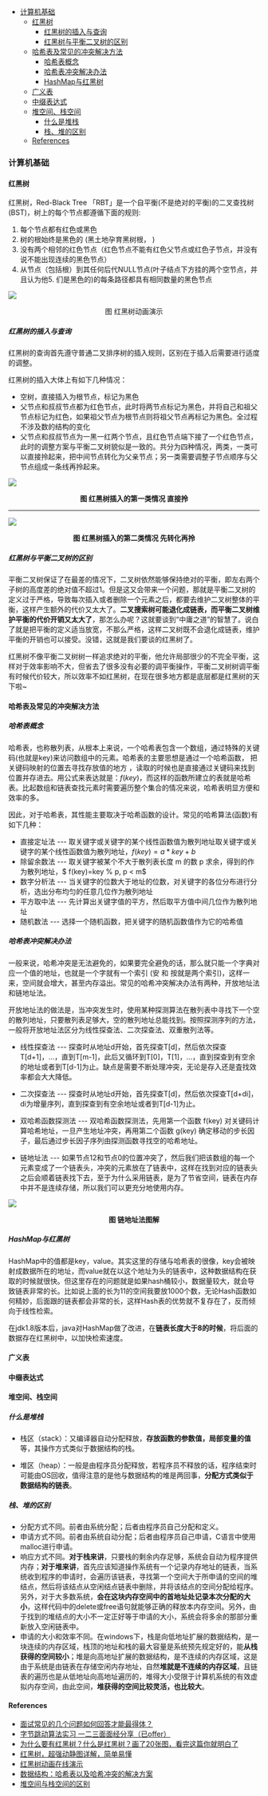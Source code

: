 
<!-- @import "[TOC]" {cmd="toc" depthFrom=1 depthTo=6 orderedList=false} -->

<!-- code_chunk_output -->

- [计算机基础](#计算机基础)
  - [红黑树](#红黑树)
    - [红黑树的插入与查询](#红黑树的插入与查询)
    - [红黑树与平衡二叉树的区别](#红黑树与平衡二叉树的区别)
  - [哈希表及常见的冲突解决方法](#哈希表及常见的冲突解决方法)
    - [哈希表概念](#哈希表概念)
    - [哈希表冲突解决办法](#哈希表冲突解决办法)
    - [HashMap与红黑树](#hashmap与红黑树)
  - [广义表](#广义表)
  - [中缀表达式](#中缀表达式)
  - [堆空间、栈空间](#堆空间-栈空间)
    - [什么是堆栈](#什么是堆栈)
    - [栈、堆的区别](#栈-堆的区别)
  - [References](#references)

<!-- /code_chunk_output -->


### 计算机基础

#### 红黑树

红黑树，Red-Black Tree 「RBT」是一个自平衡(不是绝对的平衡)的二叉查找树(BST)，树上的每个节点都遵循下面的规则:

1. 每个节点都有红色或黑色
2. 树的根始终是黑色的 (黑土地孕育黑树根， )
3. 没有两个相邻的红色节点（红色节点不能有红色父节点或红色子节点，并没有说不能出现连续的黑色节点）
4. 从节点（包括根）到其任何后代NULL节点(叶子结点下方挂的两个空节点，并且认为他5. 们是黑色的)的每条路径都具有相同数量的黑色节点

![](./images/Red_Black_Tree.png)

<center>
<a src="https://rbtree.phpisfuture.com/"><strong></strong>图 红黑树动画演示</a>
</center>

##### 红黑树的插入与查询

红黑树的查询首先遵守普通二叉排序树的插入规则，区别在于插入后需要进行适度的调整。

红黑树的插入大体上有如下几种情况：
- 空树，直接插入为根节点，标记为黑色
- 父节点和叔叔节点都为红色节点，此时将两节点标记为黑色，并将自己和祖父节点标记为红色，如果祖父节点为根节点则将祖父节点再标记为黑色。全过程不涉及数的结构的变化
- 父节点和叔叔节点为一黑一红两个节点，且红色节点端下接了一个红色节点，此时的调整方案与平衡二叉树貌似是一致的。共分为四种情况，两类，一类可以直接拎起来，把中间节点转化为父亲节点；另一类需要调整子节点顺序与父节点组成一条线再拎起来。

![](./images/Red_Black_Tree_insert_1.png)

<center><strong>图 红黑树插入的第一类情况 直接拎</strong></center>

---

![](./images/Red_Black_Tree_insert_2.png)

<center><strong>图 红黑树插入的第二类情况 先转化再拎</strong></center>

##### 红黑树与平衡二叉树的区别

平衡二叉树保证了在最差的情况下，二叉树依然能够保持绝对的平衡，即左右两个子树的高度差的绝对值不超过1。但是这又会带来一个问题，那就是平衡二叉树的定义过于严格，导致每次插入或者删除一个元素之后，都要去维护二叉树整体的平衡，这样产生额外的代价又太大了。**二叉搜索树可能退化成链表，而平衡二叉树维护平衡的代价开销又太大了**，那怎么办呢？这就要谈到“中庸之道”的智慧了。说白了就是把平衡的定义适当放宽，不那么严格，这样二叉树既不会退化成链表，维护平衡的开销也可以接受。没错，这就是我们要谈的红黑树了。

红黑树不像平衡二叉树树一样追求绝对的平衡，他允许局部很少的不完全平衡，这样对于效率影响不大，但省去了很多没有必要的调平衡操作，平衡二叉树树调平衡有时候代价较大，所以效率不如红黑树，在现在很多地方都是底层都是红黑树的天下啦~

#### 哈希表及常见的冲突解决方法

##### 哈希表概念

哈希表，也称散列表，从根本上来说，一个哈希表包含一个数组，通过特殊的关键码(也就是key)来访问数组中的元素。哈希表的主要思想是通过一个哈希函数， 把关键码映射的位置去寻找存放值的地方 ，读取的时候也是直接通过关键码来找到位置并存进去。用公式来表达就是：$f(key)$，而这样的函数所建立的表就是哈希表。比起数组和链表查找元素时需要遍历整个集合的情况来说，哈希表明显方便和效率的多。

因此，对于哈希表，其性能主要取决于哈希函数的设计。常见的哈希算法(函数)有如下几种：

- 直接定址法 --- 取关键字或关键字的某个线性函数值为散列地址取关键字或关键字的某个线性函数值为散列地址，$f(key) = a*key + b$
- 除留余数法 --- 取关键字被某个不大于散列表长度 m 的数 p 求余，得到的作为散列地址，$ f(key)=key \% p, p < m$
- 数字分析法 --- 当关键字的位数大于地址的位数，对关键字的各位分布进行分析，选出分布均匀的任意几位作为散列地址
- 平方取中法 --- 先计算出关键字值的平方，然后取平方值中间几位作为散列地址
- 随机数法 --- 选择一个随机函数，把关键字的随机函数值作为它的哈希值

##### 哈希表冲突解决办法

一般来说，哈希冲突是无法避免的，如果要完全避免的话，那么就只能一个字典对应一个值的地址，也就是一个字就有一个索引 (安 和 按就是两个索引)，这样一来，空间就会增大，甚至内存溢出。常见的哈希冲突解决办法有两种，开放地址法和链地址法。

开放地址法的做法是，当冲突发生时，使用某种探测算法在散列表中寻找下一个空的散列地址，只要散列表足够大，空的散列地址总能找到。按照探测序列的方法，一般将开放地址法区分为线性探查法、二次探查法、双重散列法等。

- 线性探查法 --- 探查时从地址d开始，首先探查T[d]，然后依次探查T[d+1]，…，直到T[m-1]，此后又循环到T[0]，T[1]，…，直到探查到有空余的地址或者到T[d-1]为止。缺点是需要不断处理冲突，无论是存入还是査找效率都会大大降低。

- 二次探查法 --- 探查时从地址d开始，首先探查T[d]，然后依次探查T[d+di]，di为增量序列，直到探查到有空余地址或者到T[d-1]为止。

- 双哈希函数探测法 --- 双哈希函数探测法，先用第一个函数 f(key) 对关键码计算哈希地址，一旦产生地址冲突，再用第二个函数 g(key) 确定移动的步长因子，最后通过步长因子序列由探测函数寻找空的哈希地址。

- 链地址法 --- 如果节点12和节点0的位置冲突了，然后我们把该数组的每一个元素变成了一个链表头，冲突的元素放在了链表中，这样在找到对应的链表头之后会顺着链表找下去，至于为什么采用链表，是为了节省空间，链表在内存中并不是连续存储，所以我们可以更充分地使用内存。

![](./images/HashMap_LinkNode.jpg)

<center><strong>图 链地址法图解</strong></center>

##### HashMap与红黑树

HashMap中的值都是key，value。其实这里的存储与哈希表的很像，key会被映射成数据所在的地址，而value就在以这个地址为头的链表中，这种数据结构在获取的时候就很快。但这里存在的问题就是如果hash桶较小，数据量较大，就会导致链表非常的长。比如说上面的长为11的空间我要放1000个数，无论Hash函数如何精妙，后面跟的链表都会非常的长，这样Hash表的优势就不复存在了，反而倾向于线性检索。

在jdk1.8版本后，java对HashMap做了改进，在**链表长度大于8的时候**，将后面的数据存在红黑树中，以加快检索速度。

#### 广义表

#### 中缀表达式

#### 堆空间、栈空间

##### 什么是堆栈

- 栈区（stack）：又编译器自动分配释放，**存放函数的参数值，局部变量的值**等，其操作方式类似于数据结构的栈。

- 堆区（heap）：一般是由程序员分配释放，若程序员不释放的话，程序结束时可能由OS回收，值得注意的是他与数据结构的堆是两回事，**分配方式类似于数据结构的链表**。

##### 栈、堆的区别

- 分配方式不同。前者由系统分配；后者由程序员自己分配和定义。
- 申请方式不同。前者由系统自动分配；后者由程序员自己申请，C语言中使用malloc进行申请。
- 响应方式不同。**对于栈来讲**，只要栈的剩余内存足够，系统会自动为程序提供内存；**对于堆来讲**，首先应该知道操作系统有一个记录内存地址的链表，当系统收到程序的申请时，会遍历该链表，寻找第一个空间大于所申请的空间的堆结点，然后将该结点从空闲结点链表中删除，并将该结点的空间分配给程序。另外，对于大多数系统，**会在这块内存空间中的首地址处记录本次分配的大小**，这样代码中的delete或free语句就能够正确的释放本内存空间。另外，由于找到的堆结点的大小不一定正好等于申请的大小，系统会将多余的那部分重新放入空闲链表中。
- 申请的大小和效率不同。在windows下，栈是向低地址扩展的数据结构，是一块连续的内存区域，栈顶的地址和栈的最大容量是系统预先规定好的，能**从栈获得的空间较小**；堆是向高地址扩展的数据结构，是不连续的内存区域，这是由于系统是由链表在存储空闲内存地址，自然**堆就是不连续的内存区域**，且链表的遍历也是从低地址向高地址遍历的，堆得大小受限于计算机系统的有效虚拟内存空间，由此空间，**堆获得的空间比较灵活，也比较大**。

#### References

- [面试常见的几个问题如何回答才能最得体？](https://www.zhihu.com/question/22204669)
- [字节跳动算法实习 一二三面面经分享（已offer）](https://www.nowcoder.com/discuss/427544?type=2&order=0&pos=10&page=1&channel=1006&source_id=discuss_tag)
- [为什么要有红黑树？什么是红黑树？画了20张图，看完这篇你就明白了](https://zhuanlan.zhihu.com/p/103306156)
- [红黑树，超强动静图详解，简单易懂](https://zhuanlan.zhihu.com/p/79980618)
- [红黑树动画在线演示](https://rbtree.phpisfuture.com/)
- [数据结构：哈希表以及哈希冲突的解决方案](https://www.cnblogs.com/yeya/p/9845910.html)
- [堆空间与栈空间的区别](https://blog.csdn.net/mormont/article/details/53511441)